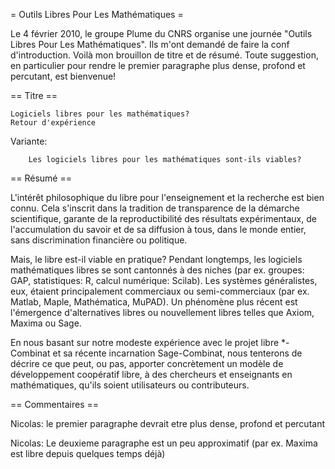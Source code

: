 = Outils Libres Pour Les Mathématiques =

Le 4 février 2010, le groupe Plume du CNRS organise une journée "Outils Libres Pour Les Mathématiques". Ils m'ont demandé de faire la conf d'introduction. Voilà mon brouillon de titre et de résumé. Toute suggestion, en particulier pour rendre le premier paragraphe plus dense, profond et percutant, est bienvenue!

== Titre ==

	Logiciels libres pour les mathématiques?
	Retour d'expérience

Variante:

        Les logiciels libres pour les mathématiques sont-ils viables?

== Résumé ==

L'intérêt philosophique du libre pour l'enseignement et la recherche
est bien connu. Cela s'inscrit dans la tradition de transparence de la
démarche scientifique, garante de la reproductibilité des résultats
expérimentaux, de l'accumulation du savoir et de sa diffusion à tous,
dans le monde entier, sans discrimination financière ou politique.

Mais, le libre est-il viable en pratique? Pendant longtemps, les
logiciels mathématiques libres se sont cantonnés à des niches (par
ex. groupes: GAP, statistiques: R, calcul numérique: Scilab). Les
systèmes généralistes, eux, étaient principalement commerciaux ou
semi-commerciaux (par ex. Matlab, Maple, Mathématica, MuPAD). Un
phénomène plus récent est l'émergence d'alternatives libres ou
nouvellement libres telles que Axiom, Maxima ou Sage.

En nous basant sur notre modeste expérience avec le projet libre
*-Combinat et sa récente incarnation Sage-Combinat, nous tenterons de
décrire ce que peut, ou pas, apporter concrètement un modèle de
développement coopératif libre, à des chercheurs et enseignants en
mathématiques, qu'ils soient utilisateurs ou contributeurs.

== Commentaires ==

Nicolas: le premier paragraphe devrait etre plus dense, profond et percutant

Nicolas: Le deuxieme paragraphe est un peu approximatif (par ex. Maxima est libre depuis quelques temps déjà)
